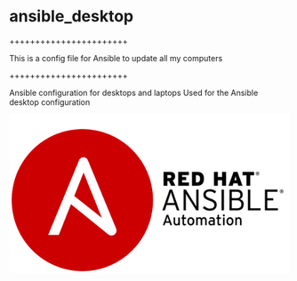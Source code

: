 # ansible_desktop
+++++++++++++++++++++++

This is a config file for Ansible to update all my computers

+++++++++++++++++++++++


Ansible configuration for desktops and laptops
Used for the Ansible desktop configuration



![Ansible Logo](/download.png)
